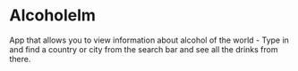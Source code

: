 # Alcoholelm
App that allows you to view information about alcohol of the world - Type in and find a country or city from the search bar and see all the drinks from there.
